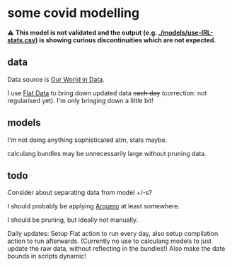 # some covid modelling

⚠️ **This model is not validated and the output (e.g. [./models/use-IRL-stats.csv](./models/use-IRL-stats.csv)) is showing curious discontinuities which are not expected.**

## data

Data source is [Our World in Data](https://ourworldindata.org/).

I use [Flat Data](https://next.github.com/projects/flat-data) to bring down updated data ~~each day~~ (correction: not regularised yet). I'm only bringing down a little bit!

## models

I'm not doing anything sophisticated atm, stats maybe.

calculang bundles may be unnecessarily large without pruning data.

## todo

Consider about separating data from model +/-s?

I should probably be applying [Arquero](https://uwdata.github.io/arquero/) at least somewhere.

I should be pruning, but ideally not manually.

Daily updates: Setup Flat action to run every day, also setup compilation action to run afterwards. (Currently no use to calculang models to just update the raw data, without reflecting in the bundles!) Also make the date bounds in scripts dynamic!
